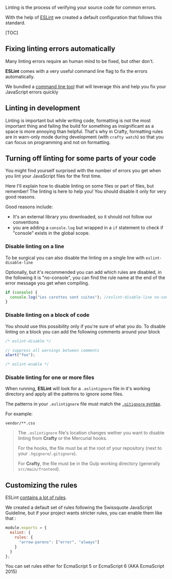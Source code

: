 Linting is the process of verifying your source code for common errors.

With the help of [ESLint](http://eslint.org) we created a default configuration that follows this standard.

[TOC]

## Fixing linting errors automatically

Many linting errors require an human mind to be fixed, but other don't.

**ESLint** comes with a very useful command line flag to fix the errors automatically.

We bundled a [command line tool](../../CLI.md) that will leverage this and help you fix your JavaScript errors quickly

## Linting in development

Linting is important but while writing code, formatting is not the most important thing and failing the build for something as insignificant as a space is more annoying than helpful. That's why in Crafty, formatting rules are in warn-only mode during development (with `crafty watch`) so that you can focus on programming and not on formatting.

## Turning off linting for some parts of your code

You might find yourself surprised with the number of errors you get when you lint your JavaScript files for the first time.

Here I'll explain how to disable linting on some files or part of files, but remember! The linting is here to help you! You should disable it only for very good reasons.

Good reasons include:

* It's an external library you downloaded, so it should not follow our conventions
* you are adding a `console.log` but wrapped in a `if` statement to check if "console" exists in the global scope.

### Disable linting on a line

To be surgical you can also disable the linting on a single line with `eslint-disable-line`

Optionally, but it's recommended you can add which rules are disabled, in the following it is "no-console",
you can find the rule name at the end of the error message you get when compiling.

```javascript
if (console) {
  console.log("Les carottes sont cuites"); //eslint-disable-line no-console
}
```

### Disable linting on a block of code

You should use this possibility only if you're sure of what you do.
To disable linting on a block you can add the following comments around your block

```javascript
/* eslint-disable */

// suppress all warnings between comments
alert("foo");

/* eslint-enable */
```

### Disable linting for one or more files

When running, **ESLint** will look for a `.eslintignore` file in it's working directory and apply all the patterns to ignore some files.

The patterns in your `.eslintignore` file must match the [`.gitignore` syntax](https://git-scm.com/docs/gitignore).

For example:

```ignore
vendor/**.css
```

> The `.eslintignore` file's location changes wether you want to disable linting from **Crafty** or the Mercurial hooks.
>
> For the hooks, the file must be at the root of your repository (next to your `.hgignore`/`.gitignore`).
>
> For **Crafty**, the file must be in the Gulp working directory (generally `src/main/frontend`).

## Customizing the rules

ESLint [contains a lot of rules](http://eslint.org/docs/rules/).

We created a default set of rules following the Swissquote JavaScript Guideline, but if your project wants stricter rules, you can enable them like that :

```javascript
module.exports = {
  eslint: {
    rules: {
      "arrow-parens": ["error", "always"]
    }
  }
};
```

You can set rules either for EcmaScript 5 or EcmaScript 6 (AKA EcmaScript 2015)
